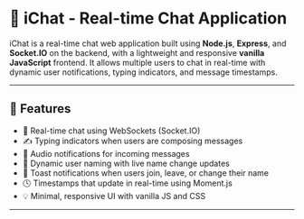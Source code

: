 # 💬 iChat - Real-time Chat Application

iChat is a real-time chat web application built using **Node.js**, **Express**, and **Socket.IO** on the backend, with a lightweight and responsive **vanilla JavaScript** frontend. It allows multiple users to chat in real-time with dynamic user notifications, typing indicators, and message timestamps.

---

## 🚀 Features

- 🔄 Real-time chat using WebSockets (Socket.IO)
- ✍️ Typing indicators when users are composing messages
- 🔔 Audio notifications for incoming messages
- 🧑 Dynamic user naming with live name change updates
- 👋 Toast notifications when users join, leave, or change their name
- 🕓 Timestamps that update in real-time using Moment.js
- 💡 Minimal, responsive UI with vanilla JS and CSS

---

